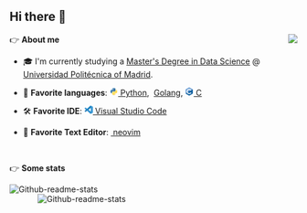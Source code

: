 ## Hi there 👋

<img src="https://media.giphy.com/media/o6S51npJYQM48/giphy.gif" height="210" align="right"/>

:point_right: **About me**

* :mortar_board: I'm currently studying a <a href="http://dia.fi.upm.es/mastercd/">Master's Degree in Data Science</a> @ [Universidad Politécnica of Madrid](https://www.upm.es/).

* :book: **Favorite languages**: <a href="https://www.python.org/"><img src="https://github.com/devicons/devicon/blob/master/icons/python/python-original.svg" title="Python" alt="Python" width=15> Python</a>, <a title="The Go Authors, Public domain, via Wikimedia Commons" href="https://commons.wikimedia.org/wiki/File:Go_Logo_Blue.svg"><img width="25" alt="" src="https://upload.wikimedia.org/wikipedia/commons/thumb/0/05/Go_Logo_Blue.svg/32px-Go_Logo_Blue.svg.png"></a> <a href="https://go.dev/">Golang</a>, <a href="https://www.gnu.org/software/gnu-c-manual/gnu-c-manual.html"><img src="https://github.com/devicons/devicon/blob/1119b9f84c0290e0f0b38982099a2bd027a48bf1/icons/c/c-original.svg" title="C Programming Language" alt="" width=15> C</a>
* :hammer_and_wrench: **Favorite IDE**: <a href="https://code.visualstudio.com/"> <img src="https://github.com/devicons/devicon/blob/1119b9f84c0290e0f0b38982099a2bd027a48bf1/icons/vscode/vscode-original.svg" alt="Visual Studio Code" title="Visual Studio Code" alt="" width="15"/> Visual Studio Code</a>
* :pencil: **Favorite Text Editor**: <a href="https://neovim.io/"> <img src="https://upload.wikimedia.org/wikipedia/commons/thumb/3/3a/Neovim-mark.svg/32px-Neovim-mark.svg.png" alt="" title="Jason Long, neovim, CC BY 3.0 &lt;https://creativecommons.org/licenses/by/3.0&gt;, via Wikimedia Commons" width="15"/> neovim</a>

<br>

:point_right: **Some stats**

<div>
<img src="https://github-readme-stats.vercel.app/api/top-langs/?username=ershimen&langs_count=8&layout=compact&theme=codeSTACKr&hide_border=true&bg_color=0D1117&text_bold=true&" alt="Github-readme-stats" align=left width=350>

<img src="https://github-readme-stats.vercel.app/api?username=ershimen&hide=issues&count_private=true&show_icons=true&theme=codeSTACKr&hide_border=true&bg_color=0D1117&text_bold=true&" alt="Github-readme-stats" align=right width=455>
</div>
<!--

  Some unused shit below

-->

<!--
:hammer_and_wrench: **Some tools and languages I use/used**
-->

<!--div>
  <img src="https://github.com/devicons/devicon/blob/master/icons/python/python-original.svg" title="Python" alt="Python" width="40" height="40"/>&nbsp;
  <img src="https://github.com/devicons/devicon/blob/master/icons/numpy/numpy-original.svg" title="Numpy" alt="Numpy" width="40" height="40"/>&nbsp;
  <img src="https://github.com/devicons/devicon/blob/master/icons/latex/latex-original.svg" title="Latex" alt="Latex" width="40" height="40"/>&nbsp;
  <img src="https://github.com/devicons/devicon/blob/master/icons/matlab/matlab-original.svg" title="Matlab" alt="Matlab" width="40" height="40"/>&nbsp;
  <img src="https://github.com/devicons/devicon/blob/master/icons/java/java-original-wordmark.svg" title="Java" alt="Java" width="40" height="40"/>&nbsp;
  <img src="https://github.com/devicons/devicon/blob/master/icons/c/c-original.svg" title="C" alt="C" width="40" height="40"/>&nbsp;
  
</div-->

<!--
[![GitHub Streak](https://streak-stats.demolab.com?user=ershimen&theme=onedark_duo&border_radius=15)](https://git.io/streak-stats)
-->

<!--
**ershimen/ershimen** is a ✨ _special_ ✨ repository because its `README.md` (this file) appears on your GitHub profile.

Here are some ideas to get you started:

- 🔭 I’m currently working on ...
- 🌱 I’m currently learning ...
- 👯 I’m looking to collaborate on ...
- 🤔 I’m looking for help with ...
- 💬 Ask me about ...
- 📫 How to reach me: ...
- 😄 Pronouns: ...
- ⚡ Fun fact: ...
-->
